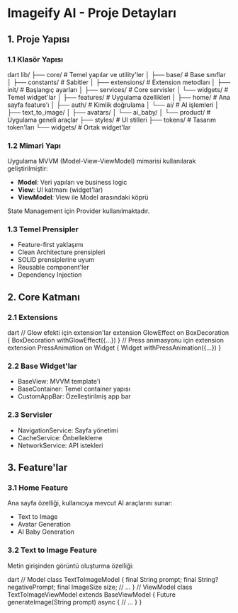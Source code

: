 # Imageify AI - Proje Detayları

## 1. Proje Yapısı

### 1.1 Klasör Yapısı 
dart
lib/
├── core/ # Temel yapılar ve utility'ler
│ ├── base/ # Base sınıflar
│ ├── constants/ # Sabitler
│ ├── extensions/ # Extension metodları
│ ├── init/ # Başlangıç ayarları
│ ├── services/ # Core servisler
│ └── widgets/ # Temel widget'lar
│
├── features/ # Uygulama özellikleri
│ ├── home/ # Ana sayfa feature'ı
│ ├── auth/ # Kimlik doğrulama
│ └── ai/ # AI işlemleri
│ ├── text_to_image/
│ ├── avatars/
│ └── ai_baby/
│
└── product/ # Uygulama geneli araçlar
├── styles/ # UI stilleri
├── tokens/ # Tasarım token'ları
└── widgets/ # Ortak widget'lar

### 1.2 Mimari Yapı
Uygulama MVVM (Model-View-ViewModel) mimarisi kullanılarak geliştirilmiştir:

- **Model**: Veri yapıları ve business logic
- **View**: UI katmanı (widget'lar)
- **ViewModel**: View ile Model arasındaki köprü

State Management için Provider kullanılmaktadır.

### 1.3 Temel Prensipler
- Feature-first yaklaşımı
- Clean Architecture prensipleri
- SOLID prensiplerine uyum
- Reusable component'ler
- Dependency Injection

## 2. Core Katmanı

### 2.1 Extensions

dart
// Glow efekti için extension'lar
extension GlowEffect on BoxDecoration {
BoxDecoration withGlowEffect({...})
}
// Press animasyonu için extension
extension PressAnimation on Widget {
Widget withPressAnimation({...})
}


### 2.2 Base Widget'lar
- BaseView: MVVM template'i
- BaseContainer: Temel container yapısı
- CustomAppBar: Özelleştirilmiş app bar

### 2.3 Servisler
- NavigationService: Sayfa yönetimi
- CacheService: Önbellekleme
- NetworkService: API istekleri

## 3. Feature'lar

### 3.1 Home Feature
Ana sayfa özelliği, kullanıcıya mevcut AI araçlarını sunar:
- Text to Image
- Avatar Generation
- AI Baby Generation

### 3.2 Text to Image Feature
Metin girişinden görüntü oluşturma özelliği:

dart
// Model
class TextToImageModel {
final String prompt;
final String? negativePrompt;
final ImageSize size;
// ...
}
// ViewModel
class TextToImageViewModel extends BaseViewModel {
Future<void> generateImage(String prompt) async {
// ...
}
}